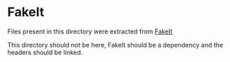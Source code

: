 # FakeIt

Files present in this directory were extracted from [FakeIt](https://github.com/eranpeer/FakeIt)

This directory should not be here, FakeIt should be a dependency and the headers should be linked.